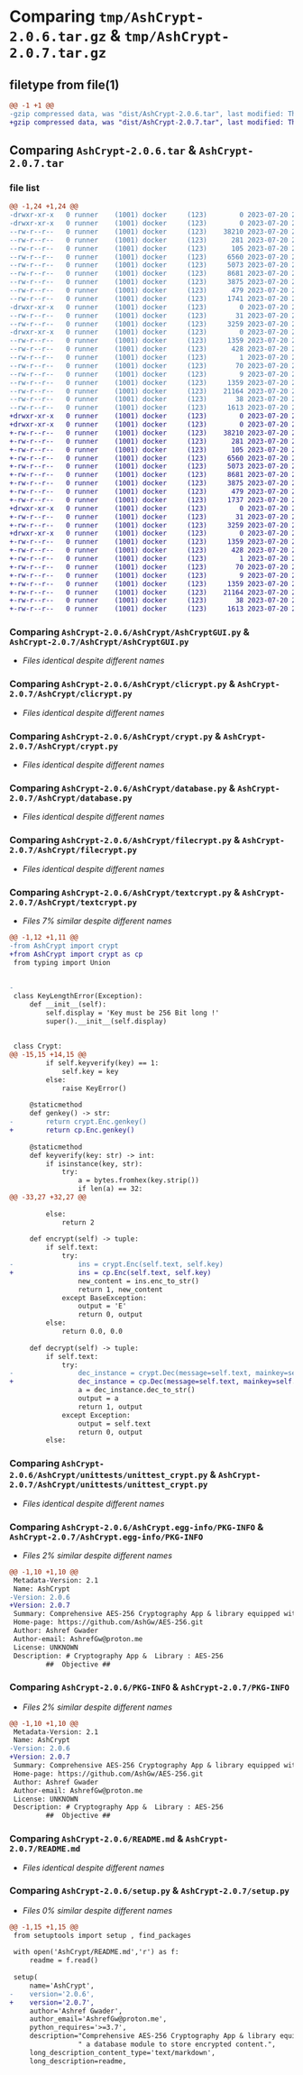 # Comparing `tmp/AshCrypt-2.0.6.tar.gz` & `tmp/AshCrypt-2.0.7.tar.gz`

## filetype from file(1)

```diff
@@ -1 +1 @@
-gzip compressed data, was "dist/AshCrypt-2.0.6.tar", last modified: Thu Jul 20 21:03:50 2023, max compression
+gzip compressed data, was "dist/AshCrypt-2.0.7.tar", last modified: Thu Jul 20 21:11:51 2023, max compression
```

## Comparing `AshCrypt-2.0.6.tar` & `AshCrypt-2.0.7.tar`

### file list

```diff
@@ -1,24 +1,24 @@
-drwxr-xr-x   0 runner    (1001) docker     (123)        0 2023-07-20 21:03:50.000000 AshCrypt-2.0.6/
-drwxr-xr-x   0 runner    (1001) docker     (123)        0 2023-07-20 21:03:50.000000 AshCrypt-2.0.6/AshCrypt/
--rw-r--r--   0 runner    (1001) docker     (123)    38210 2023-07-20 21:03:37.000000 AshCrypt-2.0.6/AshCrypt/AshCryptGUI.py
--rw-r--r--   0 runner    (1001) docker     (123)      281 2023-07-20 21:03:37.000000 AshCrypt-2.0.6/AshCrypt/README.md
--rw-r--r--   0 runner    (1001) docker     (123)      105 2023-07-20 21:03:37.000000 AshCrypt-2.0.6/AshCrypt/__init__.py
--rw-r--r--   0 runner    (1001) docker     (123)     6560 2023-07-20 21:03:37.000000 AshCrypt-2.0.6/AshCrypt/clicrypt.py
--rw-r--r--   0 runner    (1001) docker     (123)     5073 2023-07-20 21:03:37.000000 AshCrypt-2.0.6/AshCrypt/crypt.py
--rw-r--r--   0 runner    (1001) docker     (123)     8681 2023-07-20 21:03:37.000000 AshCrypt-2.0.6/AshCrypt/database.py
--rw-r--r--   0 runner    (1001) docker     (123)     3875 2023-07-20 21:03:37.000000 AshCrypt-2.0.6/AshCrypt/filecrypt.py
--rw-r--r--   0 runner    (1001) docker     (123)      479 2023-07-20 21:03:37.000000 AshCrypt-2.0.6/AshCrypt/qr.py
--rw-r--r--   0 runner    (1001) docker     (123)     1741 2023-07-20 21:03:37.000000 AshCrypt-2.0.6/AshCrypt/textcrypt.py
-drwxr-xr-x   0 runner    (1001) docker     (123)        0 2023-07-20 21:03:50.000000 AshCrypt-2.0.6/AshCrypt/unittests/
--rw-r--r--   0 runner    (1001) docker     (123)       31 2023-07-20 21:03:37.000000 AshCrypt-2.0.6/AshCrypt/unittests/__init__.py
--rw-r--r--   0 runner    (1001) docker     (123)     3259 2023-07-20 21:03:37.000000 AshCrypt-2.0.6/AshCrypt/unittests/unittest_crypt.py
-drwxr-xr-x   0 runner    (1001) docker     (123)        0 2023-07-20 21:03:50.000000 AshCrypt-2.0.6/AshCrypt.egg-info/
--rw-r--r--   0 runner    (1001) docker     (123)     1359 2023-07-20 21:03:50.000000 AshCrypt-2.0.6/AshCrypt.egg-info/PKG-INFO
--rw-r--r--   0 runner    (1001) docker     (123)      428 2023-07-20 21:03:50.000000 AshCrypt-2.0.6/AshCrypt.egg-info/SOURCES.txt
--rw-r--r--   0 runner    (1001) docker     (123)        1 2023-07-20 21:03:50.000000 AshCrypt-2.0.6/AshCrypt.egg-info/dependency_links.txt
--rw-r--r--   0 runner    (1001) docker     (123)       70 2023-07-20 21:03:50.000000 AshCrypt-2.0.6/AshCrypt.egg-info/requires.txt
--rw-r--r--   0 runner    (1001) docker     (123)        9 2023-07-20 21:03:50.000000 AshCrypt-2.0.6/AshCrypt.egg-info/top_level.txt
--rw-r--r--   0 runner    (1001) docker     (123)     1359 2023-07-20 21:03:50.000000 AshCrypt-2.0.6/PKG-INFO
--rw-r--r--   0 runner    (1001) docker     (123)    21164 2023-07-20 21:03:38.000000 AshCrypt-2.0.6/README.md
--rw-r--r--   0 runner    (1001) docker     (123)       38 2023-07-20 21:03:50.000000 AshCrypt-2.0.6/setup.cfg
--rw-r--r--   0 runner    (1001) docker     (123)     1613 2023-07-20 21:03:38.000000 AshCrypt-2.0.6/setup.py
+drwxr-xr-x   0 runner    (1001) docker     (123)        0 2023-07-20 21:11:51.000000 AshCrypt-2.0.7/
+drwxr-xr-x   0 runner    (1001) docker     (123)        0 2023-07-20 21:11:51.000000 AshCrypt-2.0.7/AshCrypt/
+-rw-r--r--   0 runner    (1001) docker     (123)    38210 2023-07-20 21:11:40.000000 AshCrypt-2.0.7/AshCrypt/AshCryptGUI.py
+-rw-r--r--   0 runner    (1001) docker     (123)      281 2023-07-20 21:11:40.000000 AshCrypt-2.0.7/AshCrypt/README.md
+-rw-r--r--   0 runner    (1001) docker     (123)      105 2023-07-20 21:11:40.000000 AshCrypt-2.0.7/AshCrypt/__init__.py
+-rw-r--r--   0 runner    (1001) docker     (123)     6560 2023-07-20 21:11:40.000000 AshCrypt-2.0.7/AshCrypt/clicrypt.py
+-rw-r--r--   0 runner    (1001) docker     (123)     5073 2023-07-20 21:11:40.000000 AshCrypt-2.0.7/AshCrypt/crypt.py
+-rw-r--r--   0 runner    (1001) docker     (123)     8681 2023-07-20 21:11:40.000000 AshCrypt-2.0.7/AshCrypt/database.py
+-rw-r--r--   0 runner    (1001) docker     (123)     3875 2023-07-20 21:11:40.000000 AshCrypt-2.0.7/AshCrypt/filecrypt.py
+-rw-r--r--   0 runner    (1001) docker     (123)      479 2023-07-20 21:11:40.000000 AshCrypt-2.0.7/AshCrypt/qr.py
+-rw-r--r--   0 runner    (1001) docker     (123)     1737 2023-07-20 21:11:40.000000 AshCrypt-2.0.7/AshCrypt/textcrypt.py
+drwxr-xr-x   0 runner    (1001) docker     (123)        0 2023-07-20 21:11:51.000000 AshCrypt-2.0.7/AshCrypt/unittests/
+-rw-r--r--   0 runner    (1001) docker     (123)       31 2023-07-20 21:11:40.000000 AshCrypt-2.0.7/AshCrypt/unittests/__init__.py
+-rw-r--r--   0 runner    (1001) docker     (123)     3259 2023-07-20 21:11:40.000000 AshCrypt-2.0.7/AshCrypt/unittests/unittest_crypt.py
+drwxr-xr-x   0 runner    (1001) docker     (123)        0 2023-07-20 21:11:51.000000 AshCrypt-2.0.7/AshCrypt.egg-info/
+-rw-r--r--   0 runner    (1001) docker     (123)     1359 2023-07-20 21:11:51.000000 AshCrypt-2.0.7/AshCrypt.egg-info/PKG-INFO
+-rw-r--r--   0 runner    (1001) docker     (123)      428 2023-07-20 21:11:51.000000 AshCrypt-2.0.7/AshCrypt.egg-info/SOURCES.txt
+-rw-r--r--   0 runner    (1001) docker     (123)        1 2023-07-20 21:11:51.000000 AshCrypt-2.0.7/AshCrypt.egg-info/dependency_links.txt
+-rw-r--r--   0 runner    (1001) docker     (123)       70 2023-07-20 21:11:51.000000 AshCrypt-2.0.7/AshCrypt.egg-info/requires.txt
+-rw-r--r--   0 runner    (1001) docker     (123)        9 2023-07-20 21:11:51.000000 AshCrypt-2.0.7/AshCrypt.egg-info/top_level.txt
+-rw-r--r--   0 runner    (1001) docker     (123)     1359 2023-07-20 21:11:51.000000 AshCrypt-2.0.7/PKG-INFO
+-rw-r--r--   0 runner    (1001) docker     (123)    21164 2023-07-20 21:11:40.000000 AshCrypt-2.0.7/README.md
+-rw-r--r--   0 runner    (1001) docker     (123)       38 2023-07-20 21:11:51.000000 AshCrypt-2.0.7/setup.cfg
+-rw-r--r--   0 runner    (1001) docker     (123)     1613 2023-07-20 21:11:40.000000 AshCrypt-2.0.7/setup.py
```

### Comparing `AshCrypt-2.0.6/AshCrypt/AshCryptGUI.py` & `AshCrypt-2.0.7/AshCrypt/AshCryptGUI.py`

 * *Files identical despite different names*

### Comparing `AshCrypt-2.0.6/AshCrypt/clicrypt.py` & `AshCrypt-2.0.7/AshCrypt/clicrypt.py`

 * *Files identical despite different names*

### Comparing `AshCrypt-2.0.6/AshCrypt/crypt.py` & `AshCrypt-2.0.7/AshCrypt/crypt.py`

 * *Files identical despite different names*

### Comparing `AshCrypt-2.0.6/AshCrypt/database.py` & `AshCrypt-2.0.7/AshCrypt/database.py`

 * *Files identical despite different names*

### Comparing `AshCrypt-2.0.6/AshCrypt/filecrypt.py` & `AshCrypt-2.0.7/AshCrypt/filecrypt.py`

 * *Files identical despite different names*

### Comparing `AshCrypt-2.0.6/AshCrypt/textcrypt.py` & `AshCrypt-2.0.7/AshCrypt/textcrypt.py`

 * *Files 7% similar despite different names*

```diff
@@ -1,12 +1,11 @@
-from AshCrypt import crypt
+from AshCrypt import crypt as cp
 from typing import Union
 
 
-
 class KeyLengthError(Exception):
     def __init__(self):
         self.display = 'Key must be 256 Bit long !'
         super().__init__(self.display)
 
 
 class Crypt:
@@ -15,15 +14,15 @@
         if self.keyverify(key) == 1:
             self.key = key
         else:
             raise KeyError()
 
     @staticmethod
     def genkey() -> str:
-        return crypt.Enc.genkey()
+        return cp.Enc.genkey()
 
     @staticmethod
     def keyverify(key: str) -> int:
         if isinstance(key, str):
             try:
                 a = bytes.fromhex(key.strip())
                 if len(a) == 32:
@@ -33,27 +32,27 @@
 
         else:
             return 2
 
     def encrypt(self) -> tuple:
         if self.text:
             try:
-                ins = crypt.Enc(self.text, self.key)
+                ins = cp.Enc(self.text, self.key)
                 new_content = ins.enc_to_str()
                 return 1, new_content
             except BaseException:
                 output = 'E'
                 return 0, output
         else:
             return 0.0, 0.0
 
     def decrypt(self) -> tuple:
         if self.text:
             try:
-                dec_instance = crypt.Dec(message=self.text, mainkey=self.key)
+                dec_instance = cp.Dec(message=self.text, mainkey=self.key)
                 a = dec_instance.dec_to_str()
                 output = a
                 return 1, output
             except Exception:
                 output = self.text
                 return 0, output
         else:
```

### Comparing `AshCrypt-2.0.6/AshCrypt/unittests/unittest_crypt.py` & `AshCrypt-2.0.7/AshCrypt/unittests/unittest_crypt.py`

 * *Files identical despite different names*

### Comparing `AshCrypt-2.0.6/AshCrypt.egg-info/PKG-INFO` & `AshCrypt-2.0.7/AshCrypt.egg-info/PKG-INFO`

 * *Files 2% similar despite different names*

```diff
@@ -1,10 +1,10 @@
 Metadata-Version: 2.1
 Name: AshCrypt
-Version: 2.0.6
+Version: 2.0.7
 Summary: Comprehensive AES-256 Cryptography App & library equipped with files & text handling modules along with a database module to store encrypted content.
 Home-page: https://github.com/AshGw/AES-256.git
 Author: Ashref Gwader
 Author-email: AshrefGw@proton.me
 License: UNKNOWN
 Description: # Cryptography App &  Library : AES-256
         ##  Objective ##
```

### Comparing `AshCrypt-2.0.6/PKG-INFO` & `AshCrypt-2.0.7/PKG-INFO`

 * *Files 2% similar despite different names*

```diff
@@ -1,10 +1,10 @@
 Metadata-Version: 2.1
 Name: AshCrypt
-Version: 2.0.6
+Version: 2.0.7
 Summary: Comprehensive AES-256 Cryptography App & library equipped with files & text handling modules along with a database module to store encrypted content.
 Home-page: https://github.com/AshGw/AES-256.git
 Author: Ashref Gwader
 Author-email: AshrefGw@proton.me
 License: UNKNOWN
 Description: # Cryptography App &  Library : AES-256
         ##  Objective ##
```

### Comparing `AshCrypt-2.0.6/README.md` & `AshCrypt-2.0.7/README.md`

 * *Files identical despite different names*

### Comparing `AshCrypt-2.0.6/setup.py` & `AshCrypt-2.0.7/setup.py`

 * *Files 0% similar despite different names*

```diff
@@ -1,15 +1,15 @@
 from setuptools import setup , find_packages
 
 with open('AshCrypt/README.md','r') as f:
     readme = f.read()
 
 setup(
     name='AshCrypt',
-    version='2.0.6',
+    version='2.0.7',
     author='Ashref Gwader',
     author_email='AshrefGw@proton.me',
     python_requires='>=3.7',
     description="Comprehensive AES-256 Cryptography App & library equipped with files & text handling modules along with"
                 " a database module to store encrypted content.",
     long_description_content_type='text/markdown',
     long_description=readme,
```

